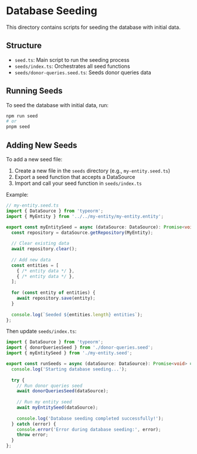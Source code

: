 # Database Seeding

This directory contains scripts for seeding the database with initial data.

## Structure

- `seed.ts`: Main script to run the seeding process
- `seeds/index.ts`: Orchestrates all seed functions
- `seeds/donor-queries.seed.ts`: Seeds donor queries data

## Running Seeds

To seed the database with initial data, run:

```bash
npm run seed
# or
pnpm seed
```

## Adding New Seeds

To add a new seed file:

1. Create a new file in the `seeds` directory (e.g., `my-entity.seed.ts`)
2. Export a seed function that accepts a DataSource
3. Import and call your seed function in `seeds/index.ts`

Example:

```typescript
// my-entity.seed.ts
import { DataSource } from 'typeorm';
import { MyEntity } from '../../my-entity/my-entity.entity';

export const myEntitySeed = async (dataSource: DataSource): Promise<void> => {
  const repository = dataSource.getRepository(MyEntity);
  
  // Clear existing data
  await repository.clear();
  
  // Add new data
  const entities = [
    { /* entity data */ },
    { /* entity data */ },
  ];
  
  for (const entity of entities) {
    await repository.save(entity);
  }
  
  console.log(`Seeded ${entities.length} entities`);
};
```

Then update `seeds/index.ts`:

```typescript
import { DataSource } from 'typeorm';
import { donorQueriesSeed } from './donor-queries.seed';
import { myEntitySeed } from './my-entity.seed';

export const runSeeds = async (dataSource: DataSource): Promise<void> => {
  console.log('Starting database seeding...');
  
  try {
    // Run donor queries seed
    await donorQueriesSeed(dataSource);
    
    // Run my entity seed
    await myEntitySeed(dataSource);
    
    console.log('Database seeding completed successfully!');
  } catch (error) {
    console.error('Error during database seeding:', error);
    throw error;
  }
}; 